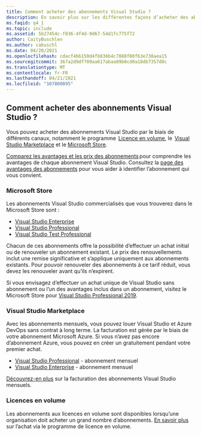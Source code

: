 ```yaml
---
title: Comment acheter des abonnements Visual Studio ?
description: En savoir plus sur les différentes façons d’acheter des abonnements Visual Studio
ms.faqid: q4_1
ms.topic: include
ms.assetid: 5b27454c-f036-4f4d-9d67-54d1fc775f72
author: CaityBuschlen
ms.author: cabuschl
ms.date: 04/20/2021
ms.openlocfilehash: cdacf4bb150d4fb836b4c7088f80f63e738aea15
ms.sourcegitcommit: 367a2d9df789aa617abaa09b0cd0a18db7357d0c
ms.translationtype: MT
ms.contentlocale: fr-FR
ms.lasthandoff: 04/21/2021
ms.locfileid: "107800895"
---
```

## <a name="how-do-i-purchase-visual-studio-subscriptions"></a>Comment acheter des abonnements Visual Studio ?

Vous pouvez acheter des abonnements Visual Studio par le biais de différents canaux, notamment le programme  [Licence en volume](https://www.microsoft.com/licensing/default), le  [Visual Studio Marketplace](https://marketplace.visualstudio.com/subscriptions) et le [Microsoft Store](https://www.microsoft.com/store/collections/visualstudio).  

[Comparez les avantages et les prix des abonnements](https://visualstudio.microsoft.com/vs/pricing/) pour comprendre les avantages de chaque abonnement Visual Studio. Consultez la [page des avantages des abonnements](https://visualstudio.microsoft.com/vs/benefits/) pour vous aider à identifier l’abonnement qui vous convient.   

### <a name="microsoft-store"></a>Microsoft Store
Les abonnements Visual Studio commercialisés que vous trouverez dans le Microsoft Store sont : 
- [Visual Studio Enterprise](https://www.microsoft.com/p/visual-studio-enterprise-subscription/dg7gmgf0dst4?activetab=pivot%3aoverviewtab) 
- [Visual Studio Professional](https://www.microsoft.com/p/visual-studio-professional-subscription/dg7gmgf0dst3?activetab=pivot%3aoverviewtab) 
- [Visual Studio Test Professional](https://www.microsoft.com/p/visual-studio-test-professional-subscription/dg7gmgf0dst6?activetab=pivot%3aoverviewtab) 

Chacun de ces abonnements offre la possibilité d’effectuer un achat initial ou de renouveler un abonnement existant. Le prix des renouvellements inclut une remise significative et s’applique uniquement aux abonnements existants. Pour pouvoir renouveler des abonnements à ce tarif réduit, vous devez les renouveler avant qu’ils n’expirent. 

Si vous envisagez d’effectuer un achat unique de Visual Studio sans abonnement ou l’un des avantages inclus dans un abonnement, visitez le Microsoft Store pour [Visual Studio Professional 2019](https://www.microsoft.com/p/visual-studio-professional-2019/dg7gmgf0f6q1?cid=msft_web_collection&activetab=pivot%3aoverviewtab). 

### <a name="visual-studio-marketplace"></a>Visual Studio Marketplace 
Avec les abonnements mensuels, vous pouvez louer Visual Studio et Azure DevOps sans contrat à long terme. La facturation est gérée par le biais de votre abonnement Microsoft Azure. Si vous n’avez pas encore d’abonnement Azure, vous pouvez en créer un gratuitement pendant votre premier achat.  
- [Visual Studio Professional](https://marketplace.visualstudio.com/items?itemName=ms.vs-professional-monthly) - abonnement mensuel 
- [Visual Studio Enterprise](https://marketplace.visualstudio.com/items?itemName=ms.vs-enterprise-monthly) - abonnement mensuel 
 
[Découvrez-en plus](https://docs.microsoft.com/visualstudio/subscriptions/vscloud-billing-faq) sur la facturation des abonnements Visual Studio mensuels. 

### <a name="volume-licensing"></a>Licences en volume 
Les abonnements aux licences en volume sont disponibles lorsqu’une organisation doit acheter un grand nombre d’abonnements. [En savoir plus](https://www.microsoft.com/licensing/how-to-buy/how-to-buy) sur l’achat via le programme de licence en volume.